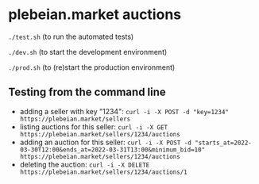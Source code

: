 # plebeian.market auctions

```./test.sh``` (to run the automated tests)

```./dev.sh``` (to start the development environment)

```./prod.sh``` (to (re)start the production environment)

## Testing from the command line

* adding a seller with key "1234": `curl -i -X POST -d "key=1234" https://plebeian.market/sellers`
* listing auctions for this seller: `curl -i -X GET https://plebeian.market/sellers/1234/auctions`
* adding an auction for this seller: `curl -i -X POST -d "starts_at=2022-03-30T12:00&ends_at=2022-03-31T13:00&minimum_bid=10" https://plebeian.market/sellers/1234/auctions`
* deleting the auction: `curl -i -X DELETE https://plebeian.market/sellers/1234/auctions/1`

